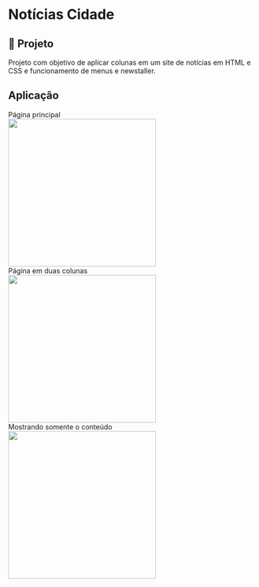 # Notícias Cidade

## 🚀 Projeto

Projeto com objetivo de aplicar colunas em um site de notícias
em HTML e CSS e funcionamento de menus e newstaller.

## Aplicação

Página principal <br>
<img height="300px" src="https://i.imgur.com/BgCKXeQ.png"> <br>
Página em duas colunas <br>
<img height="300px" src="https://i.imgur.com/u6FODm7.png"> <br>
Mostrando somente o conteúdo <br>
<img height="300px" src="https://i.imgur.com/vGoAimL.png">
